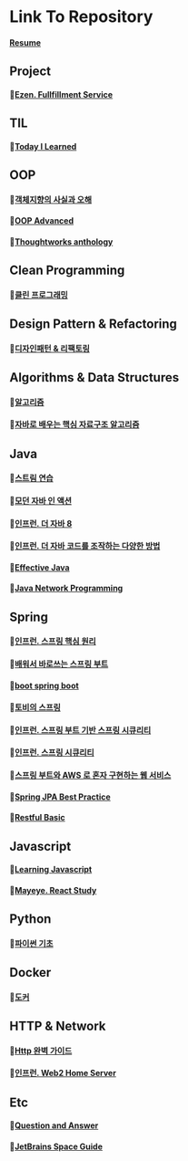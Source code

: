 # Link To Repository

#### [Resume](https://github.com/BAEKJungHo/resume)

## Project

#### 📌[Ezen. Fullfillment Service](https://github.com/BAEKJungHo/team_project_fulfillment_service)

## TIL

#### 📌[Today I Learned](https://github.com/BAEKJungHo/TIL)

## OOP

#### 📌[객체지향의 사실과 오해](https://github.com/BAEKJungHo/the-essence-of-object-oriented)

#### 📌[OOP Advanced](https://github.com/BAEKJungHo/oop-advanced)

#### 📌[Thoughtworks anthology](https://github.com/BAEKJungHo/thoughtworks-anthology)

## Clean Programming

#### 📌[클린 프로그래밍](https://github.com/BAEKJungHo/clean-programming)

## Design Pattern & Refactoring

#### 📌[디자인패턴 & 리팩토링](https://github.com/BAEKJungHo/designpattern)

## Algorithms & Data Structures

#### 📌[알고리즘](https://github.com/BAEKJungHo/algorithms)

#### 📌[자바로 배우는 핵심 자료구조 알고리즘](https://github.com/BAEKJungHo/think-data-structures)

## Java

#### 📌[스트림 연습](https://github.com/BAEKJungHo/practical-stream-in-java)

#### 📌[모던 자바 인 액션](https://github.com/BAEKJungHo/modern-java-in-action)

#### 📌[인프런. 더 자바 8](https://github.com/BAEKJungHo/the-java-8)

#### 📌[인프런. 더 자바 코드를 조작하는 다양한 방법](https://github.com/BAEKJungHo/the_java_manipulate_code)

#### 📌[Effective Java](https://github.com/BAEKJungHo/effective_java)

#### 📌[Java Network Programming](https://github.com/BAEKJungHo/java_network_programming)

## Spring

#### 📌[인프런. 스프링 핵심 원리](https://github.com/BAEKJungHo/spring-core-principle)

#### 📌[배워서 바로쓰는 스프링 부트](https://github.com/BAEKJungHo/learn-and-use-springboot)

#### 📌[boot spring boot](https://github.com/BAEKJungHo/boot_spring_boot)

#### 📌[토비의 스프링](https://github.com/BAEKJungHo/tobi-spring)

#### 📌[인프런. 스프링 부트 기반 스프링 시큐리티](https://github.com/BAEKJungHo/spring-boot-security)

#### 📌[인프런. 스프링 시큐리티](https://github.com/BAEKJungHo/spring-security)

#### 📌[스프링 부트와 AWS 로 혼자 구현하는 웹 서비스](https://github.com/BAEKJungHo/spring_boot_aws_service)

#### 📌[Spring JPA Best Practice](https://github.com/BAEKJungHo/spring-jpa-best-practices)

#### 📌[Restful Basic](https://github.com/BAEKJungHo/restful_basic/wiki)

## Javascript

#### 📌[Learning Javascript](https://github.com/BAEKJungHo/oreilly_learning_javascript)

#### 📌[Mayeye. React Study](https://github.com/BAEKJungHo/group_study_react_basic)

## Python

#### 📌[파이썬 기초](https://github.com/BAEKJungHo/python-basic)

## Docker

#### 📌[도커](https://github.com/BAEKJungHo/docker)

## HTTP & Network

#### 📌[Http 완벽 가이드](https://github.com/BAEKJungHo/oreilly_http_perfect_guide)

#### 📌[인프런. Web2 Home Server](https://github.com/BAEKJungHo/web2_home_server)

## Etc

#### 📌[Question and Answer](https://github.com/BAEKJungHo/Question-Answer)

#### 📌[JetBrains Space Guide](https://github.com/BAEKJungHo/space-guide)

